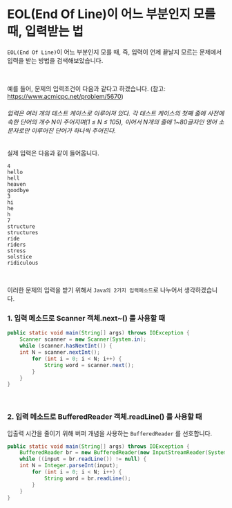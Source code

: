 # EOL(End Of Line)이 어느 부분인지 모를 때, 입력받는 법

`EOL(End Of Line)`이 어느 부분인지 모를 때, 즉, 입력이 언제 끝날지 모르는 문제에서 입력을 받는 방법을 검색해보았습니다.

<br>

예를 들어, 문제의 입력조건이 다음과 같다고 하겠습니다. (참고: https://www.acmicpc.net/problem/5670)

###### 입력은 여러 개의 테스트 케이스로 이루어져 있다. 각 테스트 케이스의 첫째 줄에 사전에 속한 단어의 개수 N이 주어지며(1 ≤ N ≤ 105), 이어서 N개의 줄에 1~80글자인 영어 소문자로만 이루어진 단어가 하나씩 주어진다.

실제 입력은 다음과 같이 들어옵니다.

```
4
hello
hell
heaven
goodbye
3
hi
he
h
7
structure
structures
ride
riders
stress
solstice
ridiculous
```

<br>

이러한 문제의 입력을 받기 위해서 `Java의 2가지 입력메소드`로 나누어서 생각하겠습니다.

### 1. 입력 메소드로 Scanner 객체.next~() 를 사용할 때

```java
public static void main(String[] args) throws IOException {
	Scanner scanner = new Scanner(System.in);
	while (scanner.hasNextInt()) {
	int N = scanner.nextInt();
		for (int i = 0; i < N; i++) {
			String word = scanner.next();
		}
	}
}
```

<br>

### 2. 입력 메소드로 BufferedReader 객체.readLine() 를 사용할 때

입출력 시간을 줄이기 위해 버퍼 개념을 사용하는 `BufferedReader` 를 선호합니다.

```java
public static void main(String[] args) throws IOException {
	BufferedReader br = new BufferedReader(new InputStreamReader(System.in));
	while ((input = br.readLine()) != null) {
	int N = Integer.parseInt(input);
		for (int i = 0; i < N; i++) {
			String word = br.readLine();
		}
	}
}
```